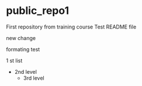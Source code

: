 # public_repo1
First repository from training course
Test README file

new change

formating test

1 st list
  - 2nd level
    - 3rd level
